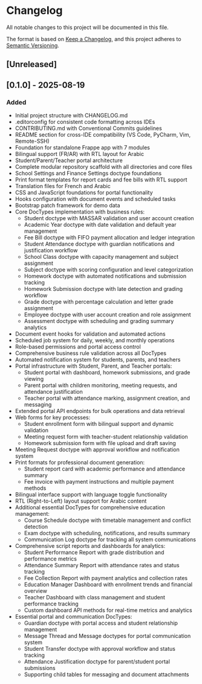 # Changelog

All notable changes to this project will be documented in this file.

The format is based on [Keep a Changelog](https://keepachangelog.com/en/1.0.0/),
and this project adheres to [Semantic Versioning](https://semver.org/spec/v2.0.0.html).

## [Unreleased]

## [0.1.0] - 2025-08-19

### Added
- Initial project structure with CHANGELOG.md
- .editorconfig for consistent code formatting across IDEs
- CONTRIBUTING.md with Conventional Commits guidelines
- README section for cross-IDE compatibility (VS Code, PyCharm, Vim, Remote-SSH)
- Foundation for standalone Frappe app with 7 modules
- Bilingual support (FR/AR) with RTL layout for Arabic
- Student/Parent/Teacher portal architecture
- Complete modular repository scaffold with all directories and core files
- School Settings and Finance Settings doctype foundations
- Print format templates for report cards and fee bills with RTL support
- Translation files for French and Arabic
- CSS and JavaScript foundations for portal functionality
- Hooks configuration with document events and scheduled tasks
- Bootstrap patch framework for demo data
- Core DocTypes implementation with business rules:
  - Student doctype with MASSAR validation and user account creation
  - Academic Year doctype with date validation and default year management
  - Fee Bill doctype with FIFO payment allocation and ledger integration
  - Student Attendance doctype with guardian notifications and justification workflow
  - School Class doctype with capacity management and subject assignment
  - Subject doctype with scoring configuration and level categorization
  - Homework doctype with automated notifications and submission tracking
  - Homework Submission doctype with late detection and grading workflow
  - Grade doctype with percentage calculation and letter grade assignment
  - Employee doctype with user account creation and role assignment
  - Assessment doctype with scheduling and grading summary analytics
- Document event hooks for validation and automated actions
- Scheduled job system for daily, weekly, and monthly operations
- Role-based permissions and portal access control
- Comprehensive business rule validation across all DocTypes
- Automated notification system for students, parents, and teachers
- Portal infrastructure with Student, Parent, and Teacher portals:
  - Student portal with dashboard, homework submissions, and grade viewing
  - Parent portal with children monitoring, meeting requests, and attendance justification
  - Teacher portal with attendance marking, assignment creation, and messaging
- Extended portal API endpoints for bulk operations and data retrieval
- Web forms for key processes:
  - Student enrollment form with bilingual support and dynamic validation
  - Meeting request form with teacher-student relationship validation
  - Homework submission form with file upload and draft saving
- Meeting Request doctype with approval workflow and notification system
- Print formats for professional document generation:
  - Student report card with academic performance and attendance summary
  - Fee invoice with payment instructions and multiple payment methods
- Bilingual interface support with language toggle functionality
- RTL (Right-to-Left) layout support for Arabic content
- Additional essential DocTypes for comprehensive education management:
  - Course Schedule doctype with timetable management and conflict detection
  - Exam doctype with scheduling, notifications, and results summary
  - Communication Log doctype for tracking all system communications
- Comprehensive script reports and dashboards for analytics:
  - Student Performance Report with grade distribution and performance metrics
  - Attendance Summary Report with attendance rates and status tracking
  - Fee Collection Report with payment analytics and collection rates
  - Education Manager Dashboard with enrollment trends and financial overview
  - Teacher Dashboard with class management and student performance tracking
  - Custom dashboard API methods for real-time metrics and analytics
- Essential portal and communication DocTypes:
  - Guardian doctype with portal access and student relationship management
  - Message Thread and Message doctypes for portal communication system
  - Student Transfer doctype with approval workflow and status tracking
  - Attendance Justification doctype for parent/student portal submissions
  - Supporting child tables for messaging and document attachments
